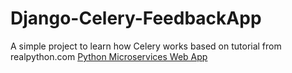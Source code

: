 # Django-Celery-FeedbackApp
A simple project to learn how Celery works based on tutorial from realpython.com [Python Microservices Web App](https://realpython.com/asynchronous-tasks-with-django-and-celery/)
